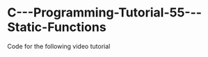 C---Programming-Tutorial-55---Static-Functions
==============================================

Code for the following video tutorial 
